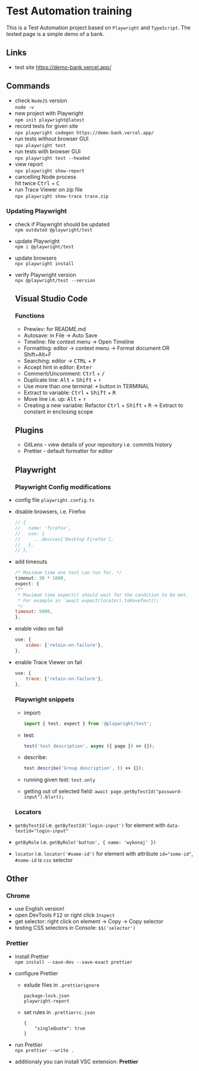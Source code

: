 # Test Automation training

This is a Test Automation project based on `Playwright` and `TypeScript`. The tested page is a simple demo of a bank.

## Links

- test site https://demo-bank.vercel.app/

## Commands

- check `NodeJS` version  
  `node -v`
- new project with Playwright  
  `npm init playwright@latest`
- record tests for given site  
  `npx playwright codegen https://demo-bank.vercel.app/`
- run tests without browser GUI  
  `npx playwright test`
- run tests with browser GUI  
  `npx playwright test --headed`
- view report  
  `npx playwright show-report`
- cancelling Node process  
  hit twice <kbd>Ctrl</kbd> + <kbd>C</kbd>
- run Trace Viewer on zip file  
  `npx playwright show-trace trace.zip`

### Updating Playwright

- check if Playwright should be updated  
  `npm outdated @playwright/test`
- update Playwright  
  `npm i @playwright/test`
- update browsers  
  `npx playwright install`
- verify Playwright version  
  `npx @playwright/test --version`

  ## Visual Studio Code

  ### Functions

  - Prewiev: for README.md
  - Autosave: in File -> Auto Save
  - Timeline: file context menu -> Open Timeline
  - Formatting: editor -> context menu -> Format document OR Shift+Alt+F
  - Searching: editor -> <kbd>CTRL</kbd> + <kbd>F</kbd>
  - Accept hint in editor: <kbd>Enter</kbd>
  - Comment/Uncomment: <kbd>Ctrl</kbd> + <kbd>/</kbd>
  - Duplicate line: <kbd>Alt</kbd> + <kbd>Shift</kbd> + <kbd>↑</kbd>
  - Use more than one terminal: <kbd>+</kbd> button in TERMINAL
  - Extract to variable: <kbd>Ctrl</kbd> + <kbd>Shift</kbd> + <kbd>R</kbd>
  - Move line i.e. up: <kbd>Alt</kbd> + <kbd>↑</kbd>
  - Creating a new variable: Refactor <kbd>Ctrl</kbd> + <kbd>Shift</kbd> + <kbd>R</kbd> -> Extract to constant in enclosing scope

  ## Plugins

  - GitLens - view details of your repository i.e. commits history
  - Prettier - default formatter for editor

  ## Playwright

  ### Playwright Config modifications

- config file `playwright.config.ts`
- disable browsers, i.e. Firefox
  ```javascript
  // {
  //   name: 'firefox',
  //   use: {
  //     ...devices['Desktop Firefox'],
  //   },
  // },
  ```
- add timeouts

  ```javascript
  /* Maximum time one test can run for. */
  timeout: 30 * 1000,
  expect: {
  /**
   * Maximum time expect() should wait for the condition to be met.
   * For example in `await expect(locator).toHaveText();`
   */
  timeout: 5000,
  },
  ```

- enable video on fail
  ```javascript
  use: {
      video: {'retain-on-failure'},
  },
  ```
- enable Trace Viewer on fail

  ```javascript
  use: {
      trace: {'retain-on-failure'},
  },
  ```

  ### Playwright snippets

  - import:
    ```typescript
    import { test, expect } from '@playwright/test';
    ```
  - test:

    ```typescript
    test('test description', async ({ page }) => {});
    ```

  - describe:

    ```typescript
    test.describe('Group description', () => {});
    ```

  - running given test: `test.only`
  - getting out of selected field: `await page.getByTestId("password-input").blur();`

  ### Locators

- `getByTestId` i.e. `getByTestId('login-input')` for element with `data-testid="login-input"`
- `getByRole` i.e. `getByRole('button', { name: 'wykonaj' })`
- `locator` i.e. `locator('#some-id')` for element with attribute `id="some-id"`, `#some-id` is `css` selector

## Other

### Chrome

- use English version!
- open DevTools <kbd>F12</kbd> or right click `Inspect`
- get selector: right click on element -> Copy -> Copy selector
- testing CSS selectors in Console: `$$('selector')`

### Prettier

- install Prettier  
  `npm install --save-dev --save-exact prettier`
- configure Prettier

  - exlude files in `.prettierignore`

    ```
    package-lock.json
    playwright-report

    ```

  - set rules in `.prettierrc.json`
    ```
    {
        "singleQuote": true
    }
    ```

- run Prettier  
  `npx prettier --write .`
- additionaly you can install VSC extension: **Prettier**
